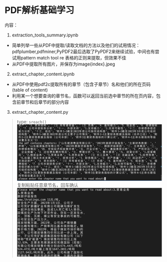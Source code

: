 # PDF解析基础学习
内容：
1. extraction_tools_summary.ipynb
- 简单列举一些从PDF中提取/读取文档的方法以及他们的试用情况：pdfplumber,pdfminer,PyPDF2最后选取了PyPDF2来继续试验，中间也有尝试用pattern match tool re 表格的正则来提取，但效果不佳
- 从PDF中提取所有图片，并保存为image{index}.jpeg

2. extract_chapter_content.ipynb
- 从PDF中使用pdf2c提取所有的章节（包含子章节）名和他们的所在页码(table of content)
- 利用某一个想要查询的章节名，函数可以返回当前选中章节的所在页内容，包含前章节和后章节的部分内容


 3. extract_chapter_content.py
> type:
> `sreach()`
![](chapter_input.jpg)
复制粘贴任意章节名，回车确认
![](printout.jpg)







